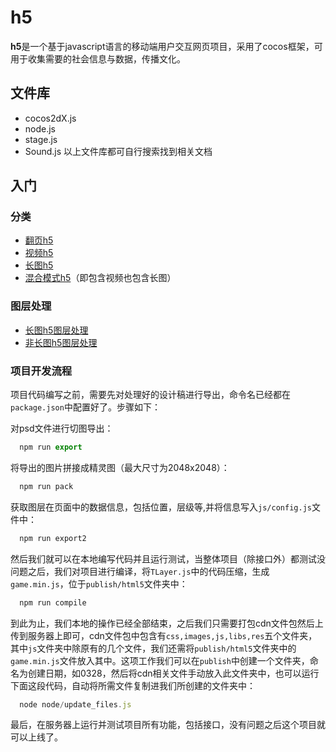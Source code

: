 # h5
**h5**是一个基于javascript语言的移动端用户交互网页项目，采用了cocos框架，可用于收集需要的社会信息与数据，传播文化。

## 文件库
- cocos2dX.js
- node.js
- stage.js
- Sound.js
以上文件库都可自行搜索找到相关文档


## 入门

### 分类
- [翻页h5](https://note.youdao.com/s/JGdd4Xjp)
- [视频h5]()
- [长图h5]()
- [混合模式h5]()（即包含视频也包含长图）

### 图层处理
- [长图h5图层处理]()
- [非长图h5图层处理](https://note.youdao.com/s/LTaHuo4Z)

### 项目开发流程
项目代码编写之前，需要先对处理好的设计稿进行导出，命令名已经都在`package.json`中配置好了。步骤如下：

对psd文件进行切图导出：

```javascript
  npm run export
```
将导出的图片拼接成精灵图（最大尺寸为2048x2048）：
```javascript
  npm run pack
```
获取图层在页面中的数据信息，包括位置，层级等,并将信息写入`js/config.js`文件中：
```javascript
  npm run export2
```
然后我们就可以在本地编写代码并且运行测试，当整体项目（除接口外）都测试没问题之后，我们对项目进行编译，将`TLayer.js`中的代码压缩，生成`game.min.js`，位于`publish/html5`文件夹中：
```javascript
  npm run compile
```
到此为止，我们本地的操作已经全部结束，之后我们只需要打包cdn文件包然后上传到服务器上即可，cdn文件包中包含有`css,images,js,libs,res`五个文件夹，其中`js`文件夹中除原有的几个文件，我们还需将`publish/html5`文件夹中的`game.min.js`文件放入其中。这项工作我们可以在`publish`中创建一个文件夹，命名为创建日期，如0328，然后将cdn相关文件手动放入此文件夹中，也可以运行下面这段代码，自动将所需文件复制进我们所创建的文件夹中：
```javascript
  node node/update_files.js
```
最后，在服务器上运行并测试项目所有功能，包括接口，没有问题之后这个项目就可以上线了。


